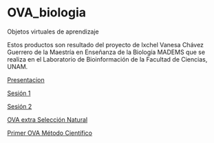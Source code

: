 # OVA_biologia
Objetos virtuales de aprendizaje

Estos productos son resultado del proyecto de Ixchel Vanesa Chávez Guerrero de la Maestría en Enseñanza de la Biología MADEMS
que se realiza en el Laboratorio de Bioinformación de la Facultad de Ciencias, UNAM.

[Presentacion](https://oogjk54dh9j5ggmdv9solw.on.drv.tw/Presentacion/)

[Sesión 1](https://oogjk54dh9j5ggmdv9solw.on.drv.tw/Sesion1/)

[Sesión 2](https://jrhpmbz5sfjjtnztdfyena.on.drv.tw/Sesion2/)

[OVA extra Selección Natural](https://oogjk54dh9j5ggmdv9solw.on.drv.tw/sele/Selecnatu/)

[Primer OVA Método Científico](https://oogjk54dh9j5ggmdv9solw.on.drv.tw/Ova_2022/)
